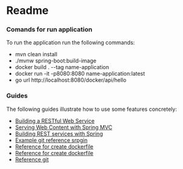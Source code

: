 # Readme

### Comands for run application


To run the application run the following commands:

* mvn clean install
* ./mvnw spring-boot:build-image
* docker build . --tag name-application
* docker run -it -p8080:8080 name-application:latest
* go url http://localhost:8080/docker/api/hello
### Guides

The following guides illustrate how to use some features concretely:

* [Building a RESTful Web Service](https://spring.io/guides/gs/rest-service/)
* [Serving Web Content with Spring MVC](https://spring.io/guides/gs/serving-web-content/)
* [Building REST services with Spring](https://spring.io/guides/tutorials/bookmarks/)
* [Example git reference srpgin](https://github.com/spring-projects/spring-boot/tree/v2.3.0.M4/spring-boot-project)
* [Reference for create dockerfile](https://spring.io/blog/2020/01/27/creating-docker-images-with-spring-boot-2-3-0-m1)
* [Reference for create dockerfile](https://medium.com/swlh/build-a-docker-image-using-maven-and-spring-boot-58147045a400)
* [Reference git](https://github.com/eugenp/tutorials/tree/master/docker)


